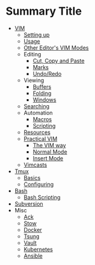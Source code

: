 # Summary Title

* [VIM](vim/readme.md)
  * [Setting up](vim/setting-up-vim.md)
  * [Usage](vim/vim-usage.md)
  * [Other Editor's VIM Modes](vim/vim-other-editors.md)
  * Editing
    * [Cut, Copy and Paste](vim/editing/vim-cut-copy-paste.md)
    * [Marks](vim/editing/vim-marks.md)
    * [Undo/Redo](vim/editing/vim-undo-redo.md)
  * Viewing
    * [Buffers](vim/viewing/vim-buffers.md)
    * [Folding](vim/viewing/vim-folding.md)
    * [Windows](vim/viewing/vim-windows.md)
  * [Searching](vim/vim-searching.md)
  * Automation
    - [Macros](vim/automation/vim-macros.md)
    - [Scripting](vim/automation/vim-script.md)
  * [Resources](vim/vim-resources.md)
  * [Practical VIM](vim/practical-vim/readme.md)
      - [The VIM way](vim/practical-vim/pv-1-vim-way.md)
      - [Normal Mode](vim/practical-vim/pv-2-normal-mode.md)
      - [Insert Mode](vim/practical-vim/pv-2-insert-mode.md)
  * [Vimcasts](vim/vimcasts.md)
* [Tmux](tmux/readme.md)
  * [Basics](tmux/tmux.md)
  * [Configuring](tmux/configuring-tmux.md)
* [Bash](bash.md)
  - [Bash Scripting](bash/bash-scripting.md)
* [Subversion](svn.md)
* Misc
  * [Ack](ack.md)
  * [Stow](stow.md)
  * [Docker](docker.md)
  * [Tsung](tsung.md)
  * [Vault](vault.md)
  * [Kubernetes](kubernetes.md)
  * [Ansible](ansible.md)

